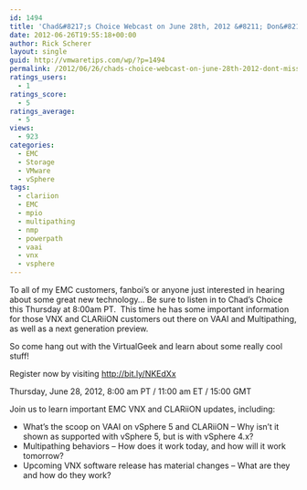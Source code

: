 ```yaml
---
id: 1494
title: 'Chad&#8217;s Choice Webcast on June 28th, 2012 &#8211; Don&#8217;t Miss!'
date: 2012-06-26T19:55:18+00:00
author: Rick Scherer
layout: single
guid: http://vmwaretips.com/wp/?p=1494
permalink: /2012/06/26/chads-choice-webcast-on-june-28th-2012-dont-miss/
ratings_users:
  - 1
ratings_score:
  - 5
ratings_average:
  - 5
views:
  - 923
categories:
  - EMC
  - Storage
  - VMware
  - vSphere
tags:
  - clariion
  - EMC
  - mpio
  - multipathing
  - nmp
  - powerpath
  - vaai
  - vnx
  - vsphere
---
```

To all of my EMC customers, fanboi&#8217;s or anyone just interested in hearing about some great new technology&#8230; Be sure to listen in to Chad&#8217;s Choice this Thursday at 8:00am PT.  This time he has some important information for those VNX and CLARiiON customers out there on VAAI and Multipathing, as well as a next generation preview.

So come hang out with the VirtualGeek and learn about some really cool stuff!

Register now by visiting <a title="Chad's Choice" href="http://bit.ly/NKEdXx " target="_blank">http://bit.ly/NKEdXx </a>

Thursday, June 28, 2012, 8:00 am PT / 11:00 am ET / 15:00 GMT

Join us to learn important EMC VNX and CLARiiON updates, including:

  * What’s the scoop on VAAI on vSphere 5 and CLARiiON – Why isn’t it shown as supported with vSphere 5, but is with vSphere 4.x?
  * Multipathing behaviors – How does it work today, and how will it work tomorrow?
  * Upcoming VNX software release has material changes – What are they and how do they work?